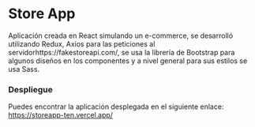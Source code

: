 # Store App

Aplicación creada en React simulando un e-commerce, se desarrolló utilizando Redux, Axios para las peticiones al servidorhttps://fakestoreapi.com/, se usa la librería de Bootstrap para algunos diseños en los componentes y a nivel general para sus estilos se usa Sass.


### Despliegue 

Puedes encontrar la aplicación desplegada en el siguiente enlace: 
https://storeapp-ten.vercel.app/


